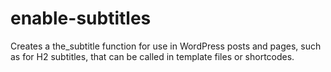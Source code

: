 # enable-subtitles
Creates a the_subtitle function for use in WordPress posts and pages, such as for H2 subtitles, that can be called in template files or shortcodes.

